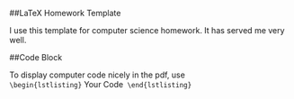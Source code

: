 ##LaTeX Homework Template

I use this template for computer science homework. It has served me very well.

##Code Block

To display computer code nicely in the pdf, use <code> \begin{lstlisting}</code> Your Code<code> \end{lstlisting} </code>

